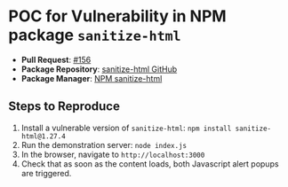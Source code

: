 # POC for Vulnerability in NPM package `sanitize-html`

- **Pull Request**: [#156](https://github.com/apostrophecms/sanitize-html/pull/156)
- **Package Repository**: [sanitize-html GitHub](https://github.com/apostrophecms/sanitize-html)
- **Package Manager**: [NPM sanitize-html](https://www.npmjs.com/package/sanitize-html)

## Steps to Reproduce

1. Install a vulnerable version of `sanitize-html`: ```npm install sanitize-html@1.27.4```
2. Run the demonstration server: ```node index.js```
3. In the browser, navigate to ```http://localhost:3000```
4. Check that as soon as the content loads, both Javascript alert popups are triggered.